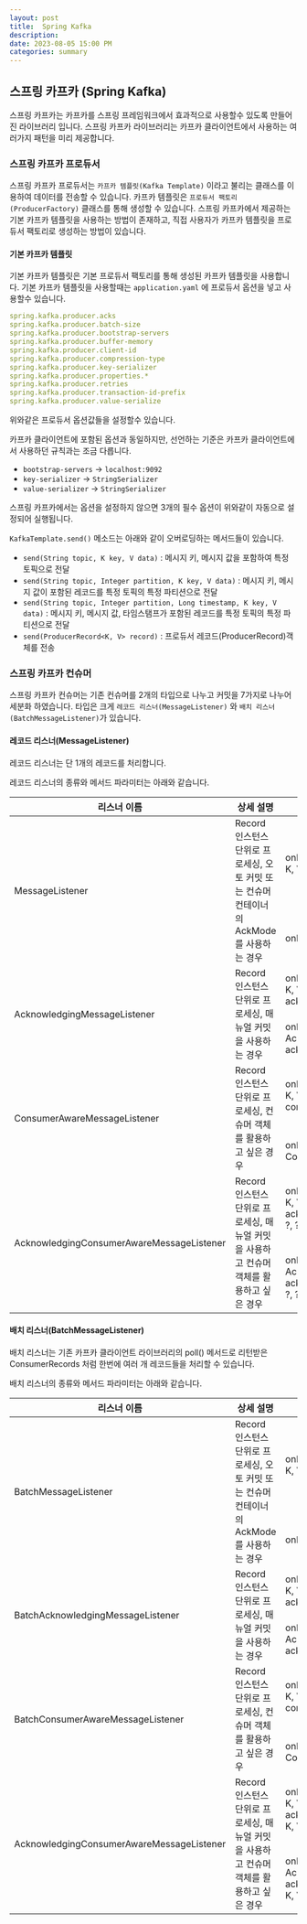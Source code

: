 ```yaml
---
layout: post  
title:  Spring Kafka
description:  
date: 2023-08-05 15:00 PM  
categories: summary
---
```


## 스프링 카프카 (Spring Kafka)

스프링 카프카는 카프카를 스프링 프레임워크에서 효과적으로 사용할수 있도록 만들어진 라이브러리 입니다.
스프링 카프카 라이브러리는 카프카 클라이언트에서 사용하는 여러가지 패턴을 미리 제공합니다.

### 스프링 카프카 프로듀서

스프링 카프카 프로듀서는 `카프카 템플릿(Kafka Template)` 이라고 불리는 클래스를 이용하여 데이터를 전송할 수 있습니다.
카프카 템플릿은 `프로듀서 팩토리(ProducerFactory)` 클래스를 통해 생성할 수 있습니다.
스프링 카프카에서 제공하는 기본 카프카 템플릿을 사용하는 방법이 존재하고, 직접 사용자가 카프카 템플릿을 프로듀서 팩토리로 생성하는 방법이 있습니다.

#### 기본 카프카 템플릿
기본 카프카 템플릿은 기본 프로듀서 팩토리를 통해 생성된 카프카 템플릿을 사용합니다.
기본 카프카 템플릿을 사용할때는 `application.yaml` 에 프로듀서 옵션을 넣고 사용할수 있습니다.

```yaml
spring.kafka.producer.acks
spring.kafka.producer.batch-size
spring.kafka.producer.bootstrap-servers
spring.kafka.producer.buffer-memory
spring.kafka.producer.client-id
spring.kafka.producer.compression-type
spring.kafka.producer.key-serializer
spring.kafka.producer.properties.*
spring.kafka.producer.retries
spring.kafka.producer.transaction-id-prefix
spring.kafka.producer.value-serialize
```
위와같은 프로듀서 옵션값들을 설정할수 있습니다.

카프카 클라이언트에 포함된 옵션과 동일하지만, 선언하는 기준은 카프카 클라이언트에서 사용하던 규칙과는 조금 다릅니다.

- `bootstrap-servers` -> `localhost:9092`
- `key-serializer` -> `StringSerializer`
- `value-serializer` -> `StringSerializer`

스프링 카프카에서는 옵션을 설정하지 않으면 3개의 필수 옵션이 위와같이 자동으로 설정되어 실행됩니다.

`KafkaTemplate.send()` 메소드는 아래와 같이 오버로딩하는 메서드들이 있습니다.
- `send(String topic, K key, V data)` : 메시지 키, 메시지 값을 포함하여 특정 토픽으로 전달
- `send(String topic, Integer partition, K key, V data)` : 메시지 키, 메시지 값이 포함된 레코드를 특정 토픽의 특정 파티션으로 전달
- `send(String topic, Integer partition, Long timestamp, K key, V data)` : 메시지 키, 메시지 값, 타임스탬프가 포함된 레코드를 특정 토픽의 특정 파티션으로 전달
- `send(ProducerRecord<K, V> record)` : 프로듀서 레코드(ProducerRecord)객체를 전송

### 스프링 카프카 컨슈머

스프링 카프카 컨슈머는 기존 컨슈머를 2개의 타입으로 나누고 커밋을 7가지로 나누어 세분화 하였습니다.
타입은 크게 `레코드 리스너(MessageListener)` 와 `배치 리스너(BatchMessageListener)`가 있습니다.


#### 레코드 리스너(MessageListener)

레코드 리스너는 단 1개의 레코드를 처리합니다.

레코드 리스너의 종류와 메서드 파라미터는 아래와 같습니다.

<table>
    <thead>
        <th>리스너 이름</th>
        <th>상세 설명</th>
        <th>생성 메서드 파라미터</th>
    </thead>
  <tr>
    <td rowspan="2">MessageListener</td>
    <td rowspan="2">Record 인스턴스 단위로 프로세싱, 오토 커밋 또는 컨슈머 컨테이너의 AckMode를 사용하는 경우</td>
    <td>onMessage(ConsumerRecord< K, V > data)</td>
  </tr>
  <tr>
    <td>onMessage(V data)</td>
  </tr>
  <tr>
    <td rowspan="2">AcknowledgingMessageListener</td>
    <td rowspan="2">Record 인스턴스 단위로 프로세싱, 매뉴얼 커밋을 사용하는 경우</td>
    <td>onMessage(ConsumerRecord< K, V > data, Acknowledgment acknowledgment)</td>
  </tr>
  <tr>
    <td>onMessage(V data, Acknowledgment acknowledgment)</td>
  </tr>
  <tr>
    <td rowspan="2">ConsumerAwareMessageListener</td>
    <td rowspan="2">Record 인스턴스 단위로 프로세싱, 컨슈머 객체를 활용하고 싶은 경우</td>
    <td>onMessage(ConsumerRecord< K, V > data, Consumer< K, V > consumer)</td>
  </tr>
  <tr>
    <td>onMessage(V data, Consumer< K, V > consumer)</td>
  </tr>
  <tr>
    <td rowspan="2">AcknowledgingConsumerAwareMessageListener</td>
    <td rowspan="2">Record 인스턴스 단위로 프로세싱, 매뉴얼 커밋을 사용하고 컨슈머 객체를 활용하고 싶은 경우</td>
    <td>onMessage(ConsumerRecord< K, V > data, Acknowledgment acknowledgment, Consumer< ?, ? > consumer)</td>
  </tr>
  <tr>
    <td>onMessage(V data, Acknowledgment acknowledgment, Consumer< ?, ? > consumer)</td>
  </tr>
</table>

#### 배치 리스너(BatchMessageListener)

배치 리스너는 기존 카프카 클라이언트 라이브러리의 poll() 메서드로 리턴받은 ConsumerRecords 처럼 
한번에 여러 개 레코드들을 처리할 수 있습니다.

배치 리스너의 종류와 메서드 파라미터는 아래와 같습니다.

<table>
    <thead>
        <th>리스너 이름</th>
        <th>상세 설명</th>
        <th>생성 메서드 파라미터</th>
    </thead>
  <tr>
    <td rowspan="2">BatchMessageListener</td>
    <td rowspan="2">Record 인스턴스 단위로 프로세싱, 오토 커밋 또는 컨슈머 컨테이너의 AckMode를 사용하는 경우</td>
    <td>onMessage(ConsumerRecord< K, V > data)</td>
  </tr>
  <tr>
    <td>onMessage(List< V > data)</td>
  </tr>
  <tr>
    <td rowspan="2">BatchAcknowledgingMessageListener</td>
    <td rowspan="2">Record 인스턴스 단위로 프로세싱, 매뉴얼 커밋을 사용하는 경우</td>
    <td>onMessage(ConsumerRecord< K, V > data, Acknowledgment acknowledgment)</td>
  </tr>
  <tr>
    <td>onMessage(List< V > data, Acknowledgment acknowledgment)</td>
  </tr>
  <tr>
    <td rowspan="2">BatchConsumerAwareMessageListener</td>
    <td rowspan="2">Record 인스턴스 단위로 프로세싱, 컨슈머 객체를 활용하고 싶은 경우</td>
    <td>onMessage(ConsumerRecord< K, V > data, Consumer< K, V > consumer)</td>
  </tr>
  <tr>
    <td>onMessage(List< V > data, Consumer< K, V > consumer)</td>
  </tr>
  <tr>
    <td rowspan="2">AcknowledgingConsumerAwareMessageListener</td>
    <td rowspan="2">Record 인스턴스 단위로 프로세싱, 매뉴얼 커밋을 사용하고 컨슈머 객체를 활용하고 싶은 경우</td>
    <td>onMessage(ConsumerRecord< K, V > data, Acknowledgment acknowledgment, Consumer< K, V > consumer)</td>
  </tr>
  <tr>
    <td>onMessage(List< V > data, Acknowledgment acknowledgment, Consumer< K, V > consumer)</td>
  </tr>
</table>
